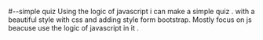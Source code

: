 #--simple quiz 
Using the logic of javascript i can make a simple quiz .
with a beautiful style with css and adding style form bootstrap.
Mostly focus on js beacuse use the logic of javascript  in it .

